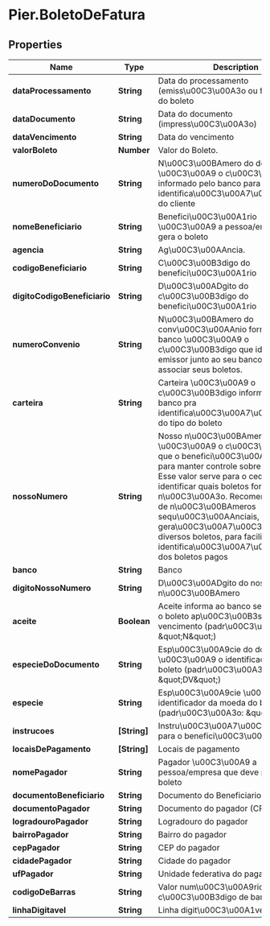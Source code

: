 # Pier.BoletoDeFatura

## Properties
Name | Type | Description | Notes
------------ | ------------- | ------------- | -------------
**dataProcessamento** | **String** | Data do processamento (emiss\u00C3\u00A3o ou faturamento) do boleto | [optional] 
**dataDocumento** | **String** | Data do documento (impress\u00C3\u00A3o) | [optional] 
**dataVencimento** | **String** | Data do vencimento | [optional] 
**valorBoleto** | **Number** | Valor do Boleto. | [optional] 
**numeroDoDocumento** | **String** | N\u00C3\u00BAmero do documento \u00C3\u00A9 o c\u00C3\u00B3digo informado pelo banco para identifica\u00C3\u00A7\u00C3\u00A3o do cliente | [optional] 
**nomeBeneficiario** | **String** | Benefici\u00C3\u00A1rio \u00C3\u00A9 a pessoa/empresa que gera o boleto | [optional] 
**agencia** | **String** | Ag\u00C3\u00AAncia. | [optional] 
**codigoBeneficiario** | **String** | C\u00C3\u00B3digo do benefici\u00C3\u00A1rio | [optional] 
**digitoCodigoBeneficiario** | **String** | D\u00C3\u00ADgito do c\u00C3\u00B3digo do benefici\u00C3\u00A1rio | [optional] 
**numeroConvenio** | **String** | N\u00C3\u00BAmero do conv\u00C3\u00AAnio fornecido pelo banco \u00C3\u00A9 o c\u00C3\u00B3digo que identifica um emissor junto ao seu banco para associar seus boletos. | [optional] 
**carteira** | **String** | Carteira \u00C3\u00A9 o c\u00C3\u00B3digo informado pelo banco pra identifica\u00C3\u00A7\u00C3\u00A3o do tipo do boleto | [optional] 
**nossoNumero** | **String** | Nosso n\u00C3\u00BAmero \u00C3\u00A9 o c\u00C3\u00B3digo que o benefici\u00C3\u00A1rio escolhe para manter controle sobre seus boletos. Esse valor serve para o cedente identificar quais boletos foram pagos ou n\u00C3\u00A3o. Recomenda-se o uso de n\u00C3\u00BAmeros sequ\u00C3\u00AAnciais, na gera\u00C3\u00A7\u00C3\u00A3o de diversos boletos, para facilitar a identifica\u00C3\u00A7\u00C3\u00A3o dos boletos pagos | [optional] 
**banco** | **String** | Banco | [optional] 
**digitoNossoNumero** | **String** | D\u00C3\u00ADgito do nosso n\u00C3\u00BAmero | [optional] 
**aceite** | **Boolean** | Aceite informa ao banco se deve aceitar o boleto ap\u00C3\u00B3s a data de vencimento (padr\u00C3\u00A3o: \&quot;N\&quot;) | [optional] 
**especieDoDocumento** | **String** | Esp\u00C3\u00A9cie do documento \u00C3\u00A9 o identificador do tipo de boleto (padr\u00C3\u00A3o: \&quot;DV\&quot;) | [optional] 
**especie** | **String** | Esp\u00C3\u00A9cie \u00C3\u00A9 o identificador da moeda do boleto (padr\u00C3\u00A3o: \&quot;R$\&quot;) | [optional] 
**instrucoes** | **[String]** | Instru\u00C3\u00A7\u00C3\u00B5es para o benefici\u00C3\u00A1rio | [optional] 
**locaisDePagamento** | **[String]** | Locais de pagamento | [optional] 
**nomePagador** | **String** | Pagador \u00C3\u00A9 a pessoa/empresa que deve pagar o boleto | [optional] 
**documentoBeneficiario** | **String** | Documento do Beneficiario. | [optional] 
**documentoPagador** | **String** | Documento do pagador (CPF ou CNPJ) | [optional] 
**logradouroPagador** | **String** | Logradouro do pagador | [optional] 
**bairroPagador** | **String** | Bairro do pagador | [optional] 
**cepPagador** | **String** | CEP do pagador | [optional] 
**cidadePagador** | **String** | Cidade do pagador | [optional] 
**ufPagador** | **String** | Unidade federativa do pagador | [optional] 
**codigoDeBarras** | **String** | Valor num\u00C3\u00A9rico do c\u00C3\u00B3digo de barras | [optional] 
**linhaDigitavel** | **String** | Linha digit\u00C3\u00A1vel formatada | [optional] 


